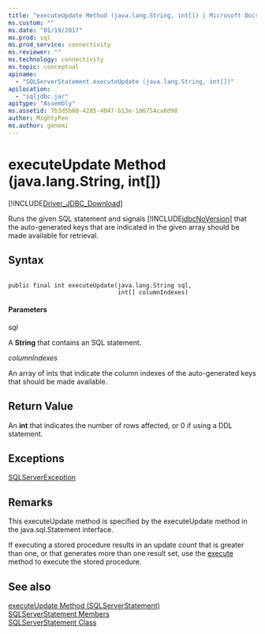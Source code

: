 ```yaml
---
title: "executeUpdate Method (java.lang.String, int[]) | Microsoft Docs"
ms.custom: ""
ms.date: "01/19/2017"
ms.prod: sql
ms.prod_service: connectivity
ms.reviewer: ""
ms.technology: connectivity
ms.topic: conceptual
apiname: 
  - "SQLServerStatement.executeUpdate (java.lang.String, int[])"
apilocation: 
  - "sqljdbc.jar"
apitype: "Assembly"
ms.assetid: 7b3d5b60-4285-4047-b13e-106754ca0d98
author: MightyPen
ms.author: genemi
---
```

# executeUpdate Method (java.lang.String, int[])
[!INCLUDE[Driver_JDBC_Download](../../../includes/driver_jdbc_download.md)]

  Runs the given SQL statement and signals [!INCLUDE[jdbcNoVersion](../../../includes/jdbcnoversion_md.md)] that the auto-generated keys that are indicated in the given array should be made available for retrieval.  
  
## Syntax  
  
```  
  
public final int executeUpdate(java.lang.String sql,  
                               int[] columnIndexes)  
```  
  
#### Parameters  
 *sql*  
  
 A **String** that contains an SQL statement.  
  
 *columnIndexes*  
  
 An array of ints that indicate the column indexes of the auto-generated keys that should be made available.  
  
## Return Value  
 An **int** that indicates the number of rows affected, or 0 if using a DDL statement.  
  
## Exceptions  
 [SQLServerException](../../../connect/jdbc/reference/sqlserverexception-class.md)  
  
## Remarks  
 This executeUpdate method is specified by the executeUpdate method in the java.sql.Statement interface.  
  
 If executing a stored procedure results in an update count that is greater than one, or that generates more than one result set, use the [execute](../../../connect/jdbc/reference/execute-method-sqlserverstatement.md) method to execute the stored procedure.  
  
## See also  
 [executeUpdate Method &#40;SQLServerStatement&#41;](../../../connect/jdbc/reference/executeupdate-method-sqlserverstatement.md)   
 [SQLServerStatement Members](../../../connect/jdbc/reference/sqlserverstatement-members.md)   
 [SQLServerStatement Class](../../../connect/jdbc/reference/sqlserverstatement-class.md)  
  
  
